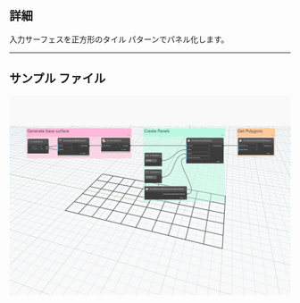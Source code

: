 ## 詳細
入力サーフェスを正方形のタイル パターンでパネル化します。
___
## サンプル ファイル

![ByQuads](./Autodesk.DesignScript.Geometry.PanelSurface.ByQuads_img.jpg)

